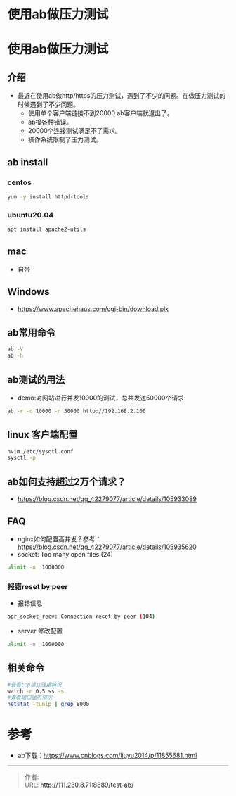 # 使用ab做压力测试


<!--more-->
# 使用ab做压力测试
## 介绍
- 最近在使用ab做http/https的压力测试，遇到了不少的问题。在做压力测试的时候遇到了不少问题。
  - 使用单个客户端链接不到20000 ab客户端就退出了。
  - ab报各种错误。
  - 20000个连接测试满足不了需求。
  - 操作系统限制了压力测试。

## ab install
### centos
```bash
yum -y install httpd-tools
```

### ubuntu20.04
```bash
apt install apache2-utils
```

## mac
- 自带

## Windows
- https://www.apachehaus.com/cgi-bin/download.plx

## ab常用命令
```bash
ab -V
ab -h
```

## ab测试的用法
- demo:对网站进行并发10000的测试，总共发送50000个请求
```bash
ab -r -c 10000 -n 50000 http://192.168.2.100
```


## linux 客户端配置
```bash
nvim /etc/sysctl.conf
sysctl -p
```

## ab如何支持超过2万个请求？
- https://blog.csdn.net/qq_42279077/article/details/105933089

## FAQ
- nginx如何配置高并发？参考：https://blog.csdn.net/qq_42279077/article/details/105935620
- socket: Too many open files (24)
```bash
ulimit -n  1000000
```
### 报错reset by peer
- 报错信息
```bash
apr_socket_recv: Connection reset by peer (104)
```
- server 修改配置
```bash
ulimit -n  1000000
```

## 相关命令
```bash
#查看tcp建立连接情况
watch -n 0.5 ss -s
#查看端口监听情况
netstat -tunlp | grep 8000

```


# 参考
- ab下载：https://www.cnblogs.com/liuyu2014/p/11855681.html


---

> 作者:   
> URL: http://111.230.8.71:8889/test-ab/  

